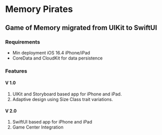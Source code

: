 # Memory Pirates
## Game of Memory migrated from UIKit to SwiftUI

### Requirements
* Min deployment iOS 16.4 iPhone/iPad
* CoreData and CloudKit for data persistence

### Features
#### V 1.0
1. UIKit and Storyboard based app for iPhone and iPad.
2. Adaptive design using Size Class trait variations.
#### V 2.0
1. SwiftUI based app for iPhone and iPad
2. Game Center Integration
